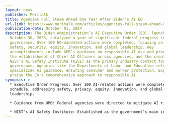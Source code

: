 ```yaml
---
layout: news
publisher: Meritalk
title: Agencies Full Steam Ahead One Year After Biden’s AI EO
url-link: https://www.meritalk.com/articles/agencies-full-steam-ahead-one-year-after-bidens-ai-eo/
publication-date: October 01, 2024
description: The Biden Administration’s AI Executive Order (EO), launched on
  October 30, 2023, catalyzed a year of significant federal progress in AI
  governance. Over 100 EO-mandated actions were completed, focusing on AI
  safety, security, equity, innovation, and global leadership. Key
  accomplishments include OMB’s guidance on responsible AI use and procurement,
  the establishment of Chief AI Officers across agencies, and the creation of
  NIST’s AI Safety Institute (AISI) as the primary industry contact for AI
  governance. Agencies like the Departments of Labor and Education released
  specialized AI guidance, ensuring consumer and worker protection. Experts
  praise the EO's comprehensive approach to responsible AI.
synopsis: >-
  * Executive Order Progress: Over 100 AI-related actions were completed on
  schedule, addressing safety, privacy, equity, innovation, and global AI
  leadership.

  * Guidance from OMB: Federal agencies were directed to mitigate AI risks, ensure safeguards in AI procurement, and hire Chief AI Officers to lead governance efforts.

  * NIST's AI Safety Institute: Established as the government’s main industry liaison, tasked with testing frontier AI models and issuing critical guidance.
---
```

